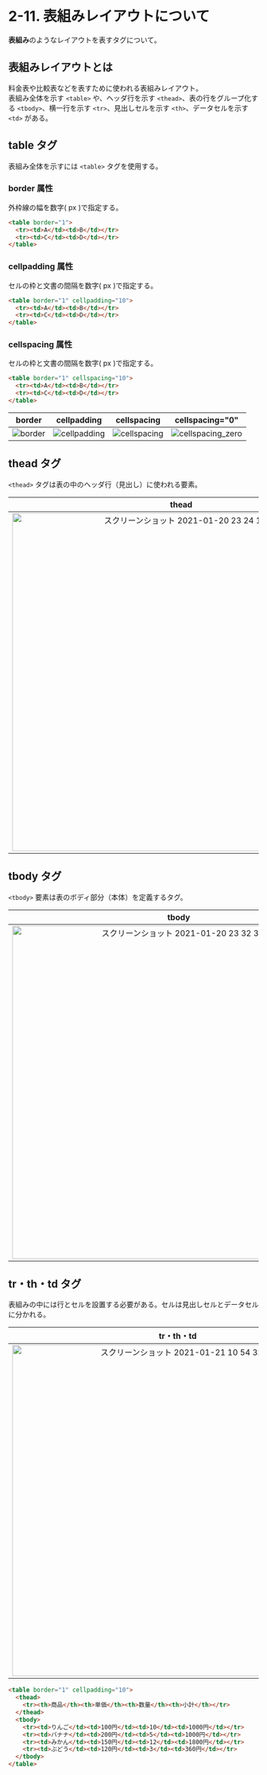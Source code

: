 # 2-11. 表組みレイアウトについて

**表組み**のようなレイアウトを表すタグについて。

## 表組みレイアウトとは

料金表や比較表などを表すために使われる表組みレイアウト。  
表組み全体を示す `<table>` や、ヘッダ行を示す `<thead>`、表の行をグループ化する `<tbody>`、横一行を示す `<tr>`、見出しセルを示す `<th>`、データセルを示す `<td>` がある。

## table タグ

表組み全体を示すには `<table>` タグを使用する。 

### border 属性

外枠線の幅を数字( px )で指定する。

```html
<table border="1">
  <tr><td>A</td><td>B</td></tr>
  <tr><td>C</td><td>D</td></tr>
</table>
```

### cellpadding 属性

セルの枠と文書の間隔を数字( px )で指定する。  

```html
<table border="1" cellpadding="10">
  <tr><td>A</td><td>B</td></tr>
  <tr><td>C</td><td>D</td></tr>
</table>
```

### cellspacing 属性

セルの枠と文書の間隔を数字( px )で指定する。

```html
<table border="1" cellspacing="10">
  <tr><td>A</td><td>B</td></tr>
  <tr><td>C</td><td>D</td></tr>
</table>
```

| border | cellpadding | cellspacing | cellspacing="0" |
| :-: | :-: | :-: | :-: |
| ![border](https://user-images.githubusercontent.com/31949692/105187342-069aaa00-5b76-11eb-8cc8-b8ff6eab9c63.png) | ![cellpadding](https://user-images.githubusercontent.com/31949692/105187405-17e3b680-5b76-11eb-849a-bc74a53f2363.png) | ![cellspacing](https://user-images.githubusercontent.com/31949692/105187443-25993c00-5b76-11eb-9a96-3785e5ae613d.png) | ![cellspacing_zero](https://user-images.githubusercontent.com/31949692/105187474-2f22a400-5b76-11eb-8abf-6e26f9812369.png) |

## thead タグ

`<thead>` タグは表の中のヘッダ行（見出し）に使われる要素。

| thead |
| :-: |
| <img width="680" alt="スクリーンショット 2021-01-20 23 24 14" src="https://user-images.githubusercontent.com/31949692/105187946-b3752700-5b76-11eb-9b78-3dbfcd743e33.png"> |

## tbody タグ

`<tbody>` 要素は表のボディ部分（本体）を定義するタグ。

| tbody |
| :-: |
| <img width="670" alt="スクリーンショット 2021-01-20 23 32 37" src="https://user-images.githubusercontent.com/31949692/105188986-d5bb7480-5b77-11eb-89a6-d94e4f45c7e2.png"> |

## tr・th・td タグ

表組みの中には行とセルを設置する必要がある。セルは見出しセルとデータセルに分かれる。  

| tr・th・td |
| :-: |
| <img width="666" alt="スクリーンショット 2021-01-21 10 54 31" src="https://user-images.githubusercontent.com/31949692/105269406-2e6e2a00-5bd7-11eb-9218-4659e94df973.png"> |

```html
<table border="1" cellpadding="10">
  <thead>
    <tr><th>商品</th><th>単価</th><th>数量</th><th>小計</th></tr>
  </thead>
  <tbody>
    <tr><td>りんご</td><td>100円</td><td>10</td><td>1000円</td></tr>
    <tr><td>バナナ</td><td>200円</td><td>5</td><td>1000円</td></tr>
    <tr><td>みかん</td><td>150円</td><td>12</td><td>1800円</td></tr>
    <tr><td>ぶどう</td><td>120円</td><td>3</td><td>360円</td></tr>
  </tbody>
</table>
```